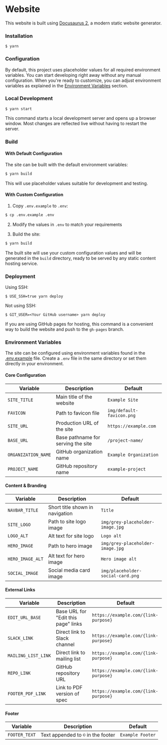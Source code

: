 # Website

This website is built using [Docusaurus 2](https://docusaurus.io/), a modern static website generator.

### Installation

```
$ yarn
```

### Configuration

By default, this project uses placeholder values for all required environment variables. You can start developing right away without any manual configuration. When you're ready to customize, you can adjust environment variables as explained in the [Environment Variables](#environment-variables) section.

### Local Development

```
$ yarn start
```

This command starts a local development server and opens up a browser window. Most changes are reflected live without having to restart the server.

### Build

#### With Default Configuration

The site can be built with the default environment variables:

```bash
$ yarn build
```

This will use placeholder values suitable for development and testing.

#### With Custom Configuration

1. Copy `.env.example` to `.env`:

```bash
$ cp .env.example .env
```

2. Modify the values in `.env` to match your requirements

3. Build the site:

```bash
$ yarn build
```

The built site will use your custom configuration values and will be generated in the `build` directory, ready to be served by any static content hosting service.

### Deployment

Using SSH:

```
$ USE_SSH=true yarn deploy
```

Not using SSH:

```
$ GIT_USER=<Your GitHub username> yarn deploy
```

If you are using GitHub pages for hosting, this command is a convenient way to build the website and push to the `gh-pages` branch.

### Environment Variables

The site can be configured using environment variables found in the [.env.example](.env.example) file. Create a `.env` file in the same directory or set them directly in your environment.

#### Core Configuration

| Variable            | Description                                 | Default                     |
|---------------------|---------------------------------------------|-----------------------------|
| `SITE_TITLE`        | Main title of the website                   | `Example Site`              |
| `FAVICON`           | Path to favicon file                        | `img/default-favicon.png`   |
| `SITE_URL`          | Production URL of the site                  | `https://example.com`       |
| `BASE_URL`          | Base pathname for serving the site          | `/project-name/`            |
| `ORGANIZATION_NAME` | GitHub organization name                    | `Example Organization`      |
| `PROJECT_NAME`      | GitHub repository name                      | `example-project`           |

#### Content & Branding

| Variable         | Description                       | Default                          |
|------------------|-----------------------------------|----------------------------------|
| `NAVBAR_TITLE`   | Short title shown in navigation   | `Title`                          |
| `SITE_LOGO`      | Path to site logo image           | `img/grey-placeholder-image.jpg` |
| `LOGO_ALT`       | Alt text for site logo            | `Logo alt`                       |
| `HERO_IMAGE`     | Path to hero image                | `img/grey-placeholder-image.jpg` |
| `HERO_IMAGE_ALT` | Alt text for hero image           | `Hero image alt`                 |
| `SOCIAL_IMAGE`   | Social media card image           | `img/placeholder-social-card.png`|

#### External Links

| Variable           | Description                             | Default                                 |
|--------------------|-----------------------------------------|-----------------------------------------|
| `EDIT_URL_BASE`    | Base URL for "Edit this page" links     | `https://example.com/{link-purpose}`    |
| `SLACK_LINK`       | Direct link to Slack channel            | `https://example.com/{link-purpose}`    |
| `MAILING_LIST_LINK`| Direct link to mailing list             | `https://example.com/{link-purpose}`    |
| `REPO_LINK`        | GitHub repository URL                   | `https://example.com/{link-purpose}`    |
| `FOOTER_PDF_LINK`  | Link to PDF version of spec             | `https://example.com/{link-purpose}`    |

#### Footer

| Variable       | Description                                 | Default          |
|----------------|---------------------------------------------|------------------|
| `FOOTER_TEXT`  | Text appended to `©` in the footer          | `Example Footer` |